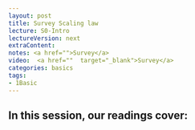 ```yaml
---
layout: post
title: Survey Scaling law 
lecture: S0-Intro
lectureVersion: next
extraContent: 
notes: <a href="">Survey</a>
video:  <a href=""  target="_blank">Survey</a>
categories: basics
tags:
- 1Basic
---
```


In this session, our readings cover: 
- 